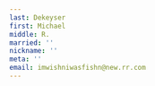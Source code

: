 ```yaml
---
last: Dekeyser
first: Michael
middle: R.
married: ''
nickname: ''
meta: ''
email: imwishniwasfishn@new.rr.com
---
```

